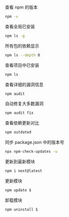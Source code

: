 查看 npm 的版本
```bash
npm -v
```

查看全局已安装
```bash
npm ls -g
```

所有包的依赖显示
```bash
npm ls --depth 0
```


查看项目中已安装
```bash
npm ls
```

查看详细的漏洞信息
```bash
npm audit
```

自动修复大多数漏洞
```bash
npm audit fix
```




查看依赖更新对比
```bash
npm outdated
```

同步 package.json 中的版本号
```bash
npx npm-check-updates -u
```

更新到最新模块
```bash
npm i next@latest
```

更新模块
```bash
npm update $
```


卸载模块
```bash
npm uninstall $
```







